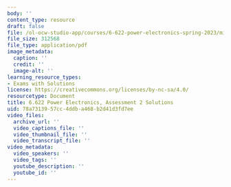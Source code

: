 ```yaml
---
body: ''
content_type: resource
draft: false
file: /ol-ocw-studio-app/courses/6-622-power-electronics-spring-2023/mit6_622_s23_assess02_sol.pdf
file_size: 312568
file_type: application/pdf
image_metadata:
  caption: ''
  credit: ''
  image-alt: ''
learning_resource_types:
- Exams with Solutions
license: https://creativecommons.org/licenses/by-nc-sa/4.0/
resourcetype: Document
title: 6.622 Power Electronics, Assessment 2 Solutions
uid: 78a73139-57cc-4ddb-a468-b2d41d3fd7ee
video_files:
  archive_url: ''
  video_captions_file: ''
  video_thumbnail_file: ''
  video_transcript_file: ''
video_metadata:
  video_speakers: ''
  video_tags: ''
  youtube_description: ''
  youtube_id: ''
---
```

